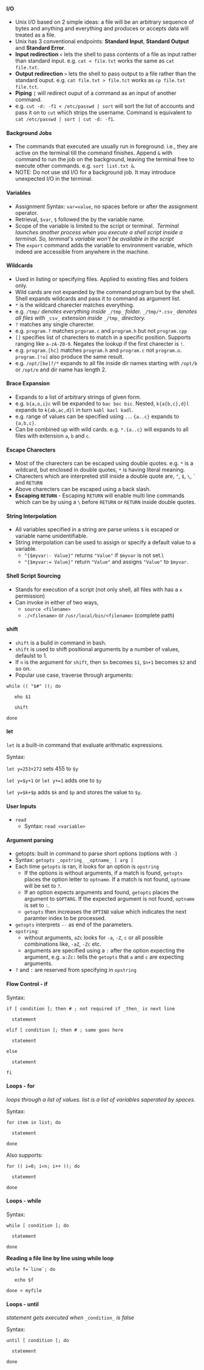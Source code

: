 #### I/O
*   Unix I/O based on 2 simple ideas: a file will be an arbitrary sequence of bytes and anything and everything and produces or accepts data will treated as a file.
*   Unix has 3 conventional endpoints: **Standard Input**, **Standard Output** and **Standard Error**.
*   **Input redirection** `<` lets the shell to pass contents of a file as input rather than standard input. e.g. `cat < file.txt` works the same as `cat file.txt`.
*   **Output redirection** `>` lets the shell to pass output to a file rather than the standard ouput. e.g. `cat file.txt > file.tct` works as `cp file.txt file.tct`.
*   **Piping** `|` will redirect ouput of a command as an input of another command.
*   e.g. `cut -d: -f1 < /etc/passwd | sort` will sort the list of accounts and pass it on to `cut` which strips the username. Command is equivalent to `cat /etc/passwd | sort | cut -d: -f1`.

#### Background Jobs
*   The commands that executed are usually run in foreground. i.e., they are active on the terminal till the command finishes. Append `&` with command to run the job on the background, leaving the terminal free to execute other commands. e.g. `sort list.txt &`.
*   NOTE: Do not use std I/O for a background job. It may introduce unexpected I/O in the terminal.


#### Variables

*   Assignment Syntax: `var=value`, no spaces before or after the assignment operator.
*   Retrieval, `$var`, `$` followed the by the variable name.
*   Scope of the variable is limited to the script or terminal.  _Terminal launches another process when you execute a shell script inside a terminal. So, terminal's variable won't be available in the script_
*   The `export` command adds the variable to environment variable, which indeed are accessible from anywhere in the machine.

#### Wildcards

*   Used in listing or specifying files. Applied to existing files and folders only.
*   Wild cards are not expanded by the command program but by the shell. Shell expands wildcards and pass it to command as argument list.
*   `*` is the wildcard charecter matches everything.
*   e.g. `/tmp/` _denotes everything inside_ `_/tmp_` _folder._ `_/tmp/*.csv_` _denotes all files with_ `_csv_` _extension inside_ `_/tmp_` _directory._
*   `?` matches any single charecter.
*   e.g. `program.?` matches `prgoram.c` and `program.h` but not `program.cpp`
*   `[]` specifies list of charecters to match in a specific position. Supports ranging like `a-zA-Z0-9`. Negates the lookup if the first charecter is `!`.
*   e.g. `program.[hc]` matches `program.h` and `program.c` not `program.o`. `program.[!o]` also produce the same result.
*   e.g. `/opt/[be]?/*` expands to all file inside dir names starting with `/opt/b` or `/opt/e` and dir name has length 2.

#### Brace Expansion
*   Expands to a list of arbitrary strings of given form.
*   e.g. `b{a,o,i}c` will be expanded to `bac boc bic`. Nested, `k{a{b,c},d}l` expands to `k{ab,ac,d}l` in turn `kabl kacl kadl`.
*   e.g. range of values can be specified using `..`. `{a..c}` expands to `{a,b,c}`. 
*   Can be combined up with wild cards. e.g. `*.{a..c}` will expands to all files with extension `a`, `b` and `c`.


#### Escape Charecters

*   Most of the charecters can be escaped using double quotes. e.g. `*` is a wildcard, but enclosed in double quotes, `*` is having literal meaning.
*   Charecters which are interpreted still inside a double quote are, `"`, `$`, `\`, `` ` `` and `RETURN`
*   Above charecters can be escaped using a back slash.
*   **Escaping `RETURN`** - Escaping `RETURN` will enable multi line commands which can be by using a `\` before `RETURN` or `RETURN` inside double quotes.

#### String Interpolation

*   All variables specified in a string are parse unless `$` is escaped or variable name unidentifiable.
*   String interpolation can be used to assign or specify a default value to a variable.
    *   `"{$myvar:- Value}"` returns `"Value"` if `$myvar` is not set.\\
    *   `"{$myvar:= Value}"` return `"Value"` and assigns `"Value"` to `$myvar`.

#### Shell Script Sourcing

*   Stands for execution of a script (not only shell, all files with has a `x` permission)
*   Can invoke in either of two ways,
    *   `source <filename>`
    *   `./<filename>` or `/usr/local/bin/<filename>` (complete path)

#### shift

*   `shift` is a build in command in bash.
*   `shift` is used to shift positional arguments by a number of values, defaulst to 1.
*   If `n` is the argument for `shift`, then `$n` becomes `$1`, `$n+1` becomes `$2` and so on.
*   Popular use case, traverse through arguments:

`while (( "$#" )); do`

`   eho $1`

`   shift`

`done`

#### let

`let` is a built-in command that evaluate arithmatic expressions.

Syntax:

`let y=253+272` sets 455 to `$y`

`let y=$y+1` or `let y+=1` adds one to `$y`

`let y=$k+$p` adds `$k` and `$p` and stores the value to `$y`.

#### User Inputs

*   `read`
    *   Syntax: `read <variable>`

#### Argument parsing

*   getopts: built in command to parse short options (options with `-`)
*   Syntax: `getopts _opstring_ _optname_ [ arg ]`
*   Each time `getopts` is ran, it looks for an option is `opstring`
    *   If the options is without arguments, if a match is found, `getopts` places the option letter to `optname`. If a match is not found, `optname` will be set to `?`.
    *   If an option expects arguments and found, `getopts` places the argument to `$OPTARG`. If the expected argument is not found, `optname` is set to `:`.
    *   `getopts` then increases the `OPTIND` value which indicates the next paramter index to be processed.
*   `getopts` interprets `--` as end of the parameters.
*   `opstring`:
    *   without arguments, `aZc` looks for `-a`, `-Z`, `c` or all possible combinations like, `-aZ`, `-Zc` etc.
    *   arguments are specified using a `:` after the option expecting the argument, e.g. `a:Zc:` tells the `getopts` that `a` and `c` are expecting arguments.
*   `?` and `:` are reserved from specifying in `opstring`

#### Flow Control - if

Syntax:

`if [ condition ]; then # ; not required if _then_ is next line`

`  statement`

`elif [ condition ]; then # ; same goes here`

`  statement`

`else`

`  statement`

`fi`

#### Loops - for

_loops through a list of values. list is a list of variables saperated by spaces._

Syntax:

`for item in list; do`

`  statement`

`done`

Also supports:

`for (( i=0; i<n; i++ )); do`

`  statement`

`done`

#### Loops - while

Syntax:

`while [ condition ]; do`

`  statement`

`done`

**Reading a file line by line using while loop**

``while f=`line`; do``

`   echo $f`

`done < myfile`

#### Loops - until

_statement gets executed when_ `_condition_` _is false_

Syntax:

`until [ condition ]; do`

`  statement`

`done`